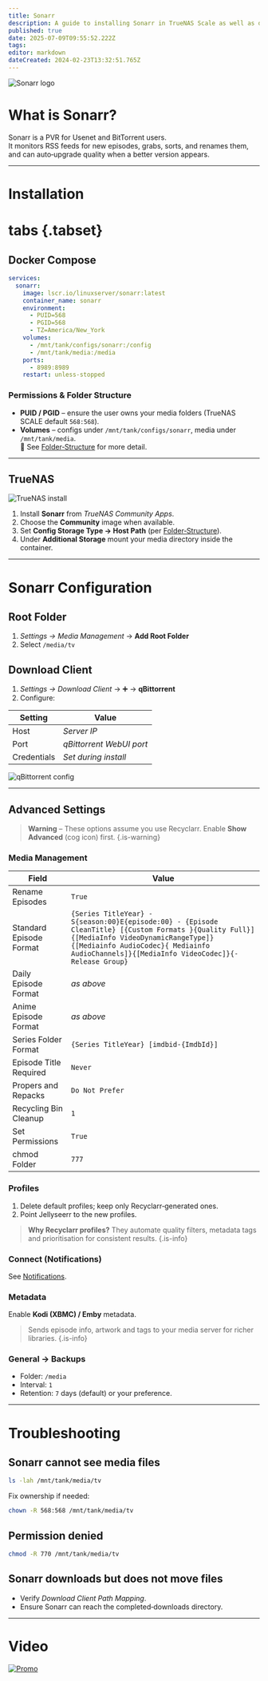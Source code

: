 ```yaml
---
title: Sonarr
description: A guide to installing Sonarr in TrueNAS Scale as well as docker via compose
published: true
date: 2025-07-09T09:55:52.222Z
tags: 
editor: markdown
dateCreated: 2024-02-23T13:32:51.765Z
---
```


![Sonarr logo](/sonarr.png)

# What is Sonarr?

Sonarr is a PVR for Usenet and BitTorrent users.<br>
It monitors RSS feeds for new episodes, grabs, sorts, and renames them, and can auto‑upgrade quality when a better version appears.

---

# Installation

# tabs {.tabset}

## Docker Compose

```yaml
services:
  sonarr:
    image: lscr.io/linuxserver/sonarr:latest
    container_name: sonarr
    environment:
      - PUID=568
      - PGID=568
      - TZ=America/New_York
    volumes:
      - /mnt/tank/configs/sonarr:/config
      - /mnt/tank/media:/media
    ports:
      - 8989:8989
    restart: unless-stopped
```

### Permissions & Folder Structure

* **PUID / PGID** – ensure the user owns your media folders (TrueNAS SCALE default `568:568`).
* **Volumes** – configs under `/mnt/tank/configs/sonarr`, media under `/mnt/tank/media`.<br>
  📌 See [Folder‑Structure](/Folder-Structure) for more detail.

---

## TrueNAS

![TrueNAS install](/screen_shot_2023-12-08_at_3.04.39_pm.png)

1. Install **Sonarr** from *TrueNAS Community Apps*.
2. Choose the **Community** image when available.
3. Set **Config Storage Type → Host Path** (per [Folder‑Structure](/Folder-Structure)).
4. Under **Additional Storage** mount your media directory inside the container.

---

# Sonarr Configuration

## Root Folder

1. *Settings → Media Management* → **Add Root Folder**
2. Select `/media/tv`

## Download Client

1. *Settings → Download Client* → ➕ → **qBittorrent**
2. Configure:

| Setting     | Value                    |
| ----------- | ------------------------ |
| Host        | *Server IP*              |
| Port        | *qBittorrent WebUI port* |
| Credentials | *Set during install*     |

![qBittorrent config](/screenshot_from_2023-12-14_14-33-11.png)

---

## Advanced Settings

> **Warning** – These options assume you use Recyclarr. Enable **Show Advanced** (cog icon) first. {.is-warning}

### Media Management

| Field                   | Value                                                                                                                                                                                                                                  |
| ----------------------- | -------------------------------------------------------------------------------------------------------------------------------------------------------------------------------------------------------------------------------------- |
| Rename Episodes         | `True`                                                                                                                                                                                                                                 |
| Standard Episode Format | `{Series TitleYear} - S{season:00}E{episode:00} - {Episode CleanTitle} [{Custom Formats }{Quality Full}]{[MediaInfo VideoDynamicRangeType]}{[Mediainfo AudioCodec}{ Mediainfo AudioChannels]}{[MediaInfo VideoCodec]}{-Release Group}` |
| Daily Episode Format    | *as above*                                                                                                                                                                                                                             |
| Anime Episode Format    | *as above*                                                                                                                                                                                                                             |
| Series Folder Format    | `{Series TitleYear} [imdbid-{ImdbId}]`                                                                                                                                                                                                 |
| Episode Title Required  | `Never`                                                                                                                                                                                                                                |
| Propers and Repacks     | `Do Not Prefer`                                                                                                                                                                                                                        |
| Recycling Bin Cleanup   | `1`                                                                                                                                                                                                                                    |
| Set Permissions         | `True`                                                                                                                                                                                                                                 |
| chmod Folder            | `777`                                                                                                                                                                                                                                  |

### Profiles

1. Delete default profiles; keep only Recyclarr‑generated ones.
2. Point Jellyseerr to the new profiles.

> **Why Recyclarr profiles?**  They automate quality filters, metadata tags and prioritisation for consistent results. {.is-info}

### Connect (Notifications)

See [Notifications](/Notifications#radarrsonarrprowlarr).

### Metadata

Enable **Kodi (XBMC) / Emby** metadata.<br>

> Sends episode info, artwork and tags to your media server for richer libraries. {.is-info}

### General → Backups

* Folder: `/media`
* Interval: `1`
* Retention: `7` days (default) or your preference.

---

# Troubleshooting

## Sonarr cannot see media files

```bash
ls -lah /mnt/tank/media/tv
```

Fix ownership if needed:

```bash
chown -R 568:568 /mnt/tank/media/tv
```

## Permission denied

```bash
chmod -R 770 /mnt/tank/media/tv
```

## Sonarr downloads but does not move files

* Verify *Download Client Path Mapping*.
* Ensure Sonarr can reach the completed‑downloads directory.

---

# Video

[![Promo](/2025-03-24-advanced-media-management-with-s-promo-card.png)](https://www.patreon.com/posts/advanced-media-124639393)
